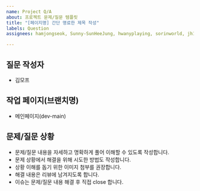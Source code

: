 ```yaml
---
name: Project Q/A
about: 프로젝트 문제/질문 템플릿
title: "[페이지명] 간단 명료한 제목 작성"
labels: Question
assignees: hamjongseok, Sunny-SunHeeJung, hwanyplaying, sorinworld, jh1109

---
```


## 질문 작성자
- 김모프

## 작업 페이지(브랜치명)
- 메인페이지(dev-main)

## 문제/질문 상황
* 문제/질문 내용을 자세하고 명확하게 풀어 이해할 수 있도록 작성합니다.
* 문제 상황에서 해결을 위해 시도한 방법도 작성합니다.
* 상황 이해를 돕기 위한 이미지 첨부를 권장합니다.
* 해결 내용은 리뷰에 남겨지도록 합니다.
* 이슈는 문제/질문 내용 해결 후 직접 close 합니다.
